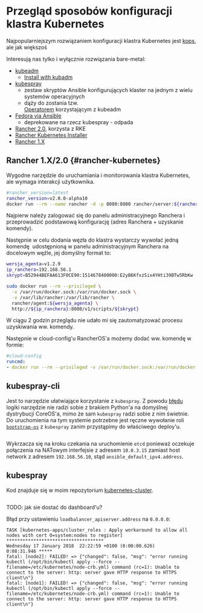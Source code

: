 # Przegląd sposobów konfiguracji klastra Kubernetes

Najpopularniejszym rozwiązaniem konfiguracji klastra Kubernetes jest 
[kops](https://github.com/kubernetes/kops), ale jak większoś


Interesują nas tylko i wyłącznie rozwiązania bare-metal:

- [kubeadm](https://kubernetes.io/docs/reference/setup-tools/kubeadm/kubeadm/)
  - [Install with kubadm](https://kubernetes.io/docs/setup/independent/install-kubeadm/)
- [kubespray](https://github.com/kubernetes-incubator/kubespray)
  - zestaw skryptów Ansible konfigurujących klaster na jednym z wielu systemów operacyjnych
  - dąży do zostania tzw.  
    [Operatorem](https://github.com/kubernetes-incubator/kubespray/blob/master/docs/comparisons.md)
    korzystającym z kubeadm
- [Fedora via Ansible](https://kubernetes.io/docs/getting-started-guides/fedora/fedora_ansible_config/)
  - deprekowane na rzecz kubespray - odpada
- [Rancher 2.0](http://rancher.com/rancher2-0/), korzysta z RKE
- [Rancher Kubernetes Installer](http://rancher.com/announcing-rke-lightweight-kubernetes-installer/)
- [Rancher 1.X](https://rancher.com/rancher/)

## Rancher 1.X/2.0 {#rancher-kubernetes}

Wygodne narzędzie do uruchamiania i monitorowania klastra Kubernetes, ale wymaga
interakcji użytkownika. 

```bash
#rancher_version=latest
rancher_version=v2.0.0-alpha10
docker run --rm --name rancher -d -p 8080:8080 rancher/server:${rancher_version}
```

Najpierw należy zalogować się do panelu administracyjnego Ranchera i 
przeprowadzić podstawową konfigurację (adres Ranchera + uzyskanie komendy).

Następnie w celu dodania węzła do klastra wystarczy wywołać jedną komendę 
udostępnioną w panelu administracyjnym Ranchera na docelowym węźle, 
jej domyślny format to:
    
```bash
wersja_agenta=v1.2.9
ip_ranchera=192.168.56.1
skrypt=B52944BEFAA613F0CE90:1514678400000:E2yB6KfxzSix4YHti39BTw5RbKw

sudo docker run --rm --privileged \
  -v /var/run/docker.sock:/var/run/docker.sock \
  -v /var/lib/rancher:/var/lib/rancher \
  rancher/agent:${wersja_agenta} \
  http://${ip_ranchera}:8080/v1/scripts/${skrypt}
```

W ciągu 2 godzin przeglądu nie udało mi się zautomatyzować procesu uzyskiwania
ww. komendy.

Następnie w cloud-config'u RancherOS'a możemy dodać ww. komendę w formie:
```yaml
#cloud-config
runcmd:
- docker run --rm --privileged -v /var/run/docker.sock:/var/run/docker.sock -v /var/lib/rancher:/var/lib/rancher rancher/agent:v1.2.9 http://192.168.56.1:8080/v1/scripts/...
```

## kubespray-cli


Jest to narzędzie ułatwiające korzystanie z `kubespray`.
Z powodu [błędu](https://github.com/kubespray/kubespray-cli/issues/120)
logiki narzędzie nie radzi sobie z brakiem Python'a na domyślnej dystrybucji 
CoreOS'a, mimo że sam `kubespray` radzi sobie z nim świetnie.
Do uruchomienia na tym systemie potrzebne jest ręczne wywołanie roli 
[`bootstrap-os`](https://github.com/kubernetes-incubator/kubespray/blob/master/roles/bootstrap-os/tasks/main.yml)
z `kubespray` zanim przystąpimy do właściwego deploy'u.

```{.bash include=ipxe-boot/bin/kubernetes-kubespray-cli.sh}
```

Wykrzacza się na kroku czekania na uruchomienie `etcd` ponieważ oczekuje 
połączenia na NATowym interfejsie z adresem `10.0.3.15` zamiast host network
z adresem `192.168.56.10`, stąd `ansible_default_ipv4.address`.

## kubespray

Kod znajduje się w moim repozytorium
[kubernetes-cluster](https://github.com/nazarewk/kubernetes-cluster).

```{.bash include=kubernetes-cluster/bin/setup-cluster}
```

TODO: jak sie dostać do dashboard'u?

Błąd przy ustawieniu `loadbalancer_apiserver.address` na `0.0.0.0`:
```
TASK [kubernetes-apps/cluster_roles : Apply workaround to allow all nodes with cert O=system:nodes to register] ************************************
Wednesday 17 January 2018  22:22:59 +0100 (0:00:00.626)       0:08:31.946 *****
fatal: [node2]: FAILED! => {"changed": false, "msg": "error running kubectl (/opt/bin/kubectl apply --force --filename=/etc/kubernetes/node-crb.yml) command (rc=1): Unable to connect to the server: http: server gave HTTP response to HTTPS client\n"}
fatal: [node1]: FAILED! => {"changed": false, "msg": "error running kubectl (/opt/bin/kubectl apply --force --filename=/etc/kubernetes/node-crb.yml) command (rc=1): Unable to connect to the server: http: server gave HTTP response to HTTPS client\n"}
```